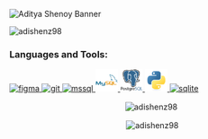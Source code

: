 ![Aditya Shenoy Banner](https://user-images.githubusercontent.com/49498445/126185775-a9c22e00-ee0f-470e-a912-5dbafbeda8bb.gif)
<!--<h1 align="center">Hey there, fellow CODERS</h1>-->
<p align="left"> <img src="https://komarev.com/ghpvc/?username=adishenz98&label=Profile%20views&color=0e75b6&style=flat" alt="adishenz98" /> </p>




<h3 align="left">Languages and Tools:</h3>
<p align="left"> <a href="https://www.figma.com/" target="_blank"> <img src="https://www.vectorlogo.zone/logos/figma/figma-icon.svg" alt="figma" width="40" height="40"/> </a> <a href="https://git-scm.com/" target="_blank"> <img src="https://www.vectorlogo.zone/logos/git-scm/git-scm-icon.svg" alt="git" width="40" height="40"/> </a> <a href="https://www.microsoft.com/en-us/sql-server" target="_blank"> <img src="https://www.svgrepo.com/show/303229/microsoft-sql-server-logo.svg" alt="mssql" width="40" height="40"/> </a> <a href="https://www.mysql.com/" target="_blank"> <img src="https://raw.githubusercontent.com/devicons/devicon/master/icons/mysql/mysql-original-wordmark.svg" alt="mysql" width="40" height="40"/> </a> <a href="https://www.postgresql.org" target="_blank"> <img src="https://raw.githubusercontent.com/devicons/devicon/master/icons/postgresql/postgresql-original-wordmark.svg" alt="postgresql" width="40" height="40"/> </a> <a href="https://www.python.org" target="_blank"> <img src="https://raw.githubusercontent.com/devicons/devicon/master/icons/python/python-original.svg" alt="python" width="40" height="40"/> </a> <a href="https://www.sqlite.org/" target="_blank"> <img src="https://www.vectorlogo.zone/logos/sqlite/sqlite-icon.svg" alt="sqlite" width="40" height="40"/> </a> </p>

<p align="center"><img align="center" src="https://github-readme-stats.vercel.app/api/top-langs?username=adishenz98&show_icons=true&theme=vue-dark&locale=en&layout=compact" alt="adishenz98" /></p>

<p align="center">&nbsp;<img align="center" src="https://github-readme-stats.vercel.app/api?username=adishenz98&theme=vue-dark" alt="adishenz98" /></p>

